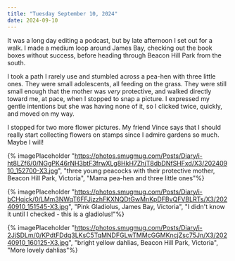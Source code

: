 ```yaml
---
title: "Tuesday September 10, 2024"
date: 2024-09-10
---
```

It was a long day editing a podcast, but by late afternoon I set out for a walk.  I made a medium loop around James Bay, checking out the book boxes without success, before heading through Beacon Hill Park from the south.

I took a path I rarely use and stumbled across a pea-hen with three little ones.  They were small adolescents, all feeding on the grass.  They were still small enough that the mother was _very_ protective, and walked directly toward me, at pace, when I stopped to snap a picture.  I expressed my gentle intentions but she was having none of it, so I clicked twice, quickly, and moved on my way.

I stopped for two more flower pictures.  My friend Vince says that I should really start collecting flowers on stamps since I admire gardens so much.  Maybe I will!

{% imagePlaceholder "https://photos.smugmug.com/Posts/Diary/i-ht8LZf6/0/NGgPK46rNH3btF3frwXLg8HkH7ZhjT8dbDNfSHFxd/X3/20240910_152700-X3.jpg", "three young peacocks with their protective mother, Beacon Hill Park, Victoria", "Mama pea-hen and three little ones"%}

{% imagePlaceholder "https://photos.smugmug.com/Posts/Diary/i-bCHqjck/0/LMm3NWqT6FFJjzzhFKXNQDtGwMnKpDFBvQFVBLRTs/X3/20240910_151545-X3.jpg", "Pink Gladiolus, James Bay, Victoria", "I didn't know it until I checked - this is a gladiolus!"%}

{% imagePlaceholder "https://photos.smugmug.com/Posts/Diary/i-2JjSDLm/0/KPdtFDdq3LKsC5TqMNDFGLwTMMcGGMKncjZsc75Jn/X3/20240910_160125-X3.jpg", "bright yellow dahlias, Beacon Hill Park, Victoria", "More lovely dahlias"%}